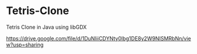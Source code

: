 # Tetris-Clone
Tetris Clone in Java using libGDX

https://drive.google.com/file/d/1DuNIiiCDYNty0lbg1DE8y2W9NISMRbNn/view?usp=sharing
